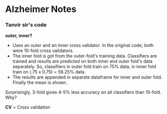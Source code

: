 # Alzheimer Notes 


### Tanvir sir's code 

**outer, inner?**
- Uses an outer and an inner cross validator. In the original code, both were 10-fold cross validators. 
- The inner fold is got from the outer-fold's training data. Classifiers are trained and results are predicted on both inner and outer fold's data separately. So, classifiers in outer fold train on 75% data, in inner fold train on (.75 x 0.75) = 56.25% data. 
- The results are appended in separate dataframe for inner and outer fold. Finally the mean is shown. 

Surprisingly, 3-fold gives 4-5% less accuracy on all classifiers than 10-fold. Why? 

**CV** = Cross validation 